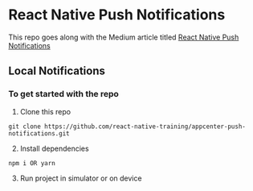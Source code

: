 # React Native Push Notifications   

This repo goes along with the Medium article titled [React Native Push Notifications](https://medium.com/@dabit3/react-native-push-notifications-30a09ba5a31a)   

## Local Notifications

### To get started with the repo

1. Clone this repo   
```
git clone https://github.com/react-native-training/appcenter-push-notifications.git
```

2. Install dependencies   
```
npm i OR yarn
```

3. Run project in simulator or on device   
